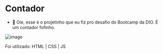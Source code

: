 # Contador



- 🥰 Oie, esse é o projetinho que eu fiz pro desafio do Bootcamp da DIO. É um contador fofinho.

![image](https://cdn.discordapp.com/attachments/991789088090902569/991789150774759444/unknown.png)



Foi utilizado: HTML | CSS | JS
